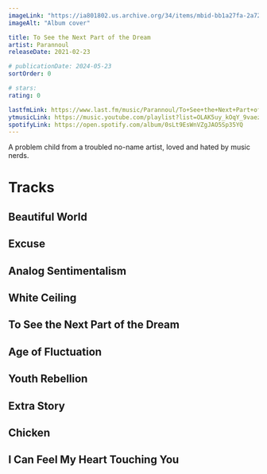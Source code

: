 ```yaml
---
imageLink: "https://ia801802.us.archive.org/34/items/mbid-bb1a27fa-2a72-488e-94f8-a36b12e85343/mbid-bb1a27fa-2a72-488e-94f8-a36b12e85343-31430808324_thumb250.jpg"
imageAlt: "Album cover"

title: To See the Next Part of the Dream
artist: Parannoul
releaseDate: 2021-02-23

# publicationDate: 2024-05-23
sortOrder: 0

# stars:
rating: 0

lastfmLink: https://www.last.fm/music/Parannoul/To+See+the+Next+Part+of+the+Dream
ytmusicLink: https://music.youtube.com/playlist?list=OLAK5uy_kOqY_9vaez7SEKnmqwT4Hz52Ox5gu5lNc
spotifyLink: https://open.spotify.com/album/0sLt9EsWnVZgJAO5Sp35YQ
---
```


A problem child from a troubled no-name artist, loved and hated by music nerds.

# Tracks

## Beautiful World

## Excuse

## Analog Sentimentalism

## White Ceiling

## To See the Next Part of the Dream

## Age of Fluctuation

## Youth Rebellion

## Extra Story

## Chicken

## I Can Feel My Heart Touching You
